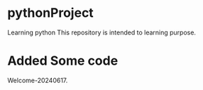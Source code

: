 # pythonProject
Learning python
This repository is intended to learning purpose.
# Added Some code
Welcome-20240617.